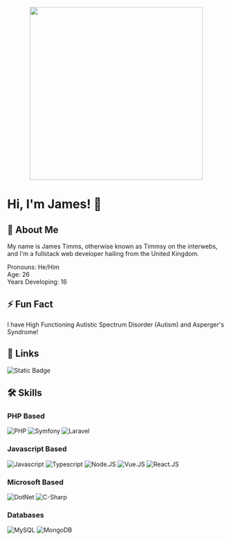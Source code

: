 <p align="center">
<img src="https://i.imgur.com/dD0j8uZ.png" width="400">
</p>

# Hi, I'm James! 👋


## 🚀 About Me
My name is James Timms, otherwise known as Timmsy on the interwebs, and I'm a fullstack web developer hailing from the United Kingdom.

Pronouns: He/Him  
Age: 26  
Years Developing: 16  


## ⚡️ Fun Fact
I have High Functioning Autistic Spectrum Disorder (Autism) and Asperger's Syndrome!


## 🔗 Links
<img alt="Static Badge" src="https://img.shields.io/badge/Public Active Projects-black?style=for-the-badge&logo=github&logoColor=black&labelColor=white&link=github.com/stars/Timmsy1998/lists/active-projects">


## 🛠 Skills
### PHP Based
![PHP](https://img.shields.io/badge/PHP-777BB4?style=for-the-badge&logo=php&logoColor=white)
![Symfony](https://img.shields.io/badge/Symfony-%2300843e.svg?style=for-the-badge&logo=symfony&logoColor=white)
![Laravel](https://img.shields.io/badge/Laravel-FF2D20?style=for-the-badge&logo=laravel&logoColor=white)  
  
### Javascript Based
![Javascript](https://img.shields.io/badge/JavaScript-323330?style=for-the-badge&logo=javascript&logoColor=F7DF1E)
![Typescript](https://img.shields.io/badge/TypeScript-007ACC?style=for-the-badge&logo=typescript&logoColor=white)
![Node.JS](https://img.shields.io/badge/Node.js-43853D?style=for-the-badge&logo=node.js&logoColor=white)
![Vue.JS](https://img.shields.io/badge/Vue.js-35495E?style=for-the-badge&logo=vue.js&logoColor=4FC08D)
![React.JS](https://img.shields.io/badge/React-20232A?style=for-the-badge&logo=react&logoColor=61DAFB)  
    
### Microsoft Based
![DotNet](https://img.shields.io/badge/.NET-5C2D91?style=for-the-badge&logo=.net&logoColor=white)
![C-Sharp](https://img.shields.io/badge/C%23-239120?style=for-the-badge&logo=c-sharp&logoColor=white)  
  
### Databases
![MySQL](https://img.shields.io/badge/MySQL-005C84?style=for-the-badge&logo=mysql&logoColor=white)
![MongoDB](https://img.shields.io/badge/MongoDB-4EA94B?style=for-the-badge&logo=mongodb&logoColor=white)




